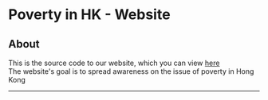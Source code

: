 # Poverty in HK - Website
## About
This is the source code to our website, which you can view [here]()  
The website's goal is to spread awareness on the issue of poverty in Hong Kong  
***